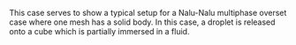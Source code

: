 This case serves to show a typical setup for a Nalu-Nalu multiphase overset case where one mesh has a solid body. In this case, a droplet is released onto a cube which is partially immersed in a fluid.
